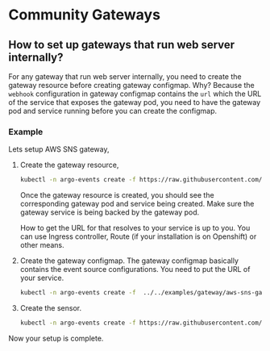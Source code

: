 # Community Gateways

## How to set up gateways that run web server internally?
For any gateway that run web server internally, you need to create the gateway resource before creating gateway configmap.
Why? Because the `webhook` configuration in gateway configmap contains the `url` which the URL of the service that exposes the gateway pod, you need to have
the gateway pod and service running before you can create the configmap. 

  ### Example
  
  Lets setup AWS SNS gateway,
  
  1. Create the gateway resource, 
     ```bash
     kubectl -n argo-events create -f https://raw.githubusercontent.com/argoproj/argo-events/master/examples/gateways/aws-sns.yaml
     ```
     
     Once the gateway resource is created, you should see the corresponding gateway pod and service being created.
     Make sure the gateway service is being backed by the gateway pod.
     
     How to get the URL for that resolves to your service is up to you. You can use Ingress controller, Route (if your installation is on Openshift) or other means.
     
  2. Create the gateway configmap. The gateway configmap basically contains the event source configurations. You need to put the URL of your service. 
  
     ```bash
     kubectl -n argo-events create -f  ../../examples/gateway/aws-sns-gateway-configmap.yaml
     ```
     
  3. Create the sensor.
  
     ```bash
     kubectl -n argo-events create -f https://raw.githubusercontent.com/argoproj/argo-events/master/examples/sensors/aws-sns.yaml
     ```
     
  Now your setup is complete.
